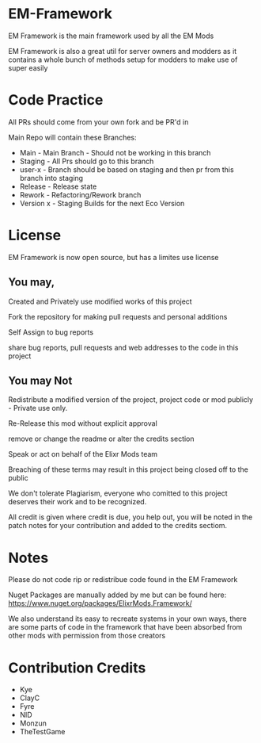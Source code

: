 # EM-Framework

EM Framework is the main framework used by all the EM Mods

EM Framework is also a great util for server owners and modders as it contains a whole bunch of methods setup for modders to make use of super easily


# Code Practice

All PRs should come from your own fork and be PR'd in

Main Repo will contain these Branches:

- Main - Main Branch - Should not be working in this branch
- Staging - All Prs should go to this branch
- user-x - Branch should be based on staging and then pr from this branch into staging
- Release - Release state
- Rework - Refactoring/Rework branch
- Version x - Staging Builds for the next Eco Version


# License

EM Framework is now open source, but has a limites use license

## You may,

Created and Privately use modified works of this project

Fork the repository for making pull requests and personal additions

Self Assign to bug reports

share bug reports, pull requests and web addresses to the code in this project

## You may Not

Redistribute a modified version of the project, project code or mod publicly - Private use only.

Re-Release this mod without explicit approval

remove or change the readme or alter the credits section

Speak or act on behalf of the Elixr Mods team

Breaching of these terms may result in this project being closed off to the public

We don't tolerate Plagiarism, everyone who comitted to this project deserves their work and to be recognized.

All credit is given where credit is due, you help out, you will be noted in the patch notes for your contribution and added to the credits sectiom.


# Notes

Please do not code rip or redistribue code found in the EM Framework

Nuget Packages are manually added by me but can be found here: https://www.nuget.org/packages/ElixrMods.Framework/

We also understand its easy to recreate systems in your own ways, there are some parts of code in the framework that have been absorbed from other mods with permission from those creators

# Contribution Credits

- Kye
- ClayC
- Fyre
- NID
- Monzun
- TheTestGame
